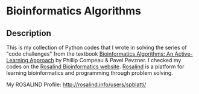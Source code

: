 # Bioinformatics Algorithms
## Description ##
This is my collection of Python codes that I wrote in solving the series of "code challenges" from the textbook [Bioinformatics Algorithms: An Active-Learning Approach](http://bioinformaticsalgorithms.org/) by Phillip Compeau & Pavel Pevzner.
I checked my codes on the [Rosalind Bioinformatics website](http://rosalind.info/problems/list-view/?location=bioinformatics-textbook-track "Rosalind").
[Rosalind](http://rosalind.info/) is a platform for learning bioinformatics and programming through problem solving. 

My ROSALIND Profile: http://rosalind.info/users/spblatti/
